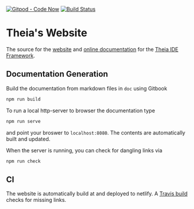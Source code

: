 [![Gitpod - Code Now](https://img.shields.io/badge/Gitpod-code%20now-blue.svg?longCache=true)](https://gitpod.io#https://github.com/theia-ide/theia-website)
[![Build Status](https://travis-ci.org/theia-ide/typescript-language-server.svg?branch=master)](https://travis-ci.org/theia-ide/theia-website)

# Theia's Website

The source for the [website](http://www.theia-ide.org) and [online documentation](http://www.theia-ide.org/doc) for the [Theia IDE Framework](https://github.com/theia-ide/theia).

## Documentation Generation

Build the documentation from markdown files in `doc` using Gitbook

```bash
npm run build
```

To run a local http-server to browser the documentation type
```bash
npm run serve
```
and point your broswer to `localhost:8080`. The contents are automatically built and updated.

When the server is running, you can check for dangling links via
```bash
npm run check
```

## CI

The website is automatically build at and deployed to netlify.
A [Travis build](https://travis-ci.org/theia-ide/theia-website) checks for missing links.
